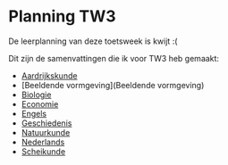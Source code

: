 # Planning TW3

De leerplanning van deze toetsweek is kwijt :(

Dit zijn de samenvattingen die ik voor TW3 heb gemaakt:

- [Aardrijkskunde](Aardrijkskunde)
- [Beeldende vormgeving](Beeldende vormgeving)
- [Biologie](Biologie)
- [Economie](Economie)
- [Engels](Engels)
- [Geschiedenis](Geschiedenis)
- [Natuurkunde](Natuurkunde)
- [Nederlands](Nederlands)
- [Scheikunde](Scheikunde)
